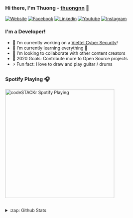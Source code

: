 ### Hi there, I'm Thuong - [thuongnn][website] 👋

[![Website](https://img.shields.io/website?label=My%20CV&style=flat&url=https%3A%2F%2Fthuongnn.tech)](https://thuongnn.tech)
[![Facebook](https://img.shields.io/badge/Facebook-thuongnn97-4267B2?style=flat&logo=facebook&logoColor=white)](https://facebook.com/thuongnn97)
[![Linkedin](https://img.shields.io/badge/Linkedin-thuongnn-0e76a8?style=flat&logo=linkedin)](https://linkedin.com/in/thuongnn)
[![Youtube](https://img.shields.io/badge/youtube-thuongnn1997-c4302b?style=flat&logo=youtube)](https://www.youtube.com/channel/UCe-Dv1I18j_1ndNaJV0bq3A)
[![Instagram](https://img.shields.io/badge/instagram-thuongnn97-E1306C?style=flat&logo=instagram&logoColor=white)](https://instagram.com/thuongnn97)


### I'm a Developer!

- 🔭 I’m currently working on a [Viettel Cyber Security][website]!
- 🌱 I’m currently learning everything 🤣
- 👯 I’m looking to collaborate with other content creators
- 🥅 2020 Goals: Contribute more to Open Source projects
- ⚡ Fun fact: I love to draw and play guitar / drums

### Spotify Playing 🎧
[<img src="https://now-playing-codestackr.vercel.app/api/spotify-playing" alt="codeSTACKr Spotify Playing" width="350" />](https://open.spotify.com/user/jgn8xwimm2wvhuxx9vu7gqgqg?si=LBcDw1v8SKivUPtyjr_FIQ)

<br />
<details>
  <summary>:zap: Github Stats</summary>
  <img align="left" alt="thuongnn's Github Stats" src="https://github-readme-stats.codestackr.vercel.app/api?username=thuongnn&show_icons=true&hide_border=true" />
</details>

[website]: https://thuongnn.tech
[facebook]: https://facebook.com/thuongnn97
[youtube]: https://www.youtube.com/channel/UCe-Dv1I18j_1ndNaJV0bq3A
[instagram]: https://instagram.com/thuongnn97
[linkedin]: https://linkedin.com/in/thuongnn
